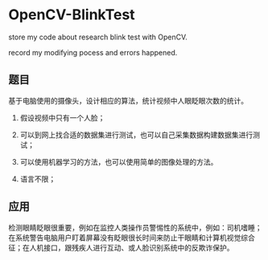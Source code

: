 # OpenCV-BlinkTest
store my code about research blink test with OpenCV.


record my modifying pocess and errors happened.
## 题目

基于电脑使用的摄像头，设计相应的算法，统计视频中人眼眨眼次数的统计。

1. 假设视频中只有一个人脸；

2. 可以到网上找合适的数据集进行测试，也可以自己采集数据构建数据集进行测试；

3. 可以使用机器学习的方法，也可以使用简单的图像处理的方法。

4. 语言不限；




## 应用

检测眼睛眨眼很重要，例如在监控人类操作员警惕性的系统中，例如：司机嗜睡；在系统警告电脑用户盯着屏幕没有眨眼很长时间来防止干眼睛和计算机视觉综合征；在人机接口，跟残疾人进行互动、或人脸识别系统中的反欺诈保护。

